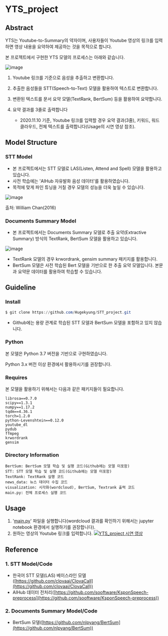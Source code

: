 # YTS_project

## Abstract

YTS는 Youtube-to-Summary의 약자이며, 사용자들이 Youtube 영상의 링크를 입력하면 영상 내용을 요약하여 제공하는 것을 목적으로 합니다.

본 프로젝트에서 구현한 YTS 모델의 프로세스는 아래와 같습니다.

![image](https://user-images.githubusercontent.com/62092003/98652242-ad94e580-237e-11eb-92aa-57b49c023290.png)

1. Youtube 링크를 기준으로 음성을 추출하고 변환합니다.
2. 추출한 음성들을 STT(Speech-to-Text) 모델을 활용하여 텍스트로 변환합니다.
3. 변환된 텍스트를 문서 요약 모델(TextRank, BertSum) 등을 활용하여 요약합니다.
4. 요약 결과를 3줄로 출력합니다

    * 2020.11.10 기준, Youtube 링크를 입력할 경우 요약 결과(3줄), 키워드, 워드 클라우드, 전체 텍스트를 출력합니다(Usage의 시연 영상 참조).

## Model Structure

### STT Model

- 본 프로젝트에서는 STT 모델로 LAS(Listen, Attend and Spell) 모델을 활용하고 있습니다.
- 사전 학습에는 'AIHub 자유발화 음성 데이터'를 활용하였습니다.
- 목적에 맞게 파인 튜닝을 거칠 경우 모델의 성능을 더욱 높일 수 있습니다.

![image](https://user-images.githubusercontent.com/62092003/98652311-cbfae100-237e-11eb-8285-90ebffc9e67d.png)

출처: William Chan(2016)

### Documents Summary Model

- 본 프로젝트에서는 Documents Summary 모델로 추출 요약(Extractive Summary) 방식의 TextRank, BertSum 모델을 활용하고 있습니다.

![image](https://user-images.githubusercontent.com/62092003/98652371-e339ce80-237e-11eb-90ed-c68cc75aed7f.png)

- TextRank 모델의 경우 krwordrank, gensim summary 패키지를 활용합니다.
- BertSum 모델은 사전 학습된 Bert 모델을 기반으로 한 추출 요약 모델입니다. 본문과 요약문 데이터를 활용하여 학습할 수 있습니다.

## Guideline

### Install

```powershell
$ git clone https://github.com/Hugekyung/STT_project.git
```

*  Github에는 용량 관계로 학습된 STT 모델과 BertSum 모델을 포함하고 있지 않습니다.

### Python

본 모델은 Python 3.7 버전을 기반으로 구현하였습니다.

Python 3.x 버전 이상 환경에서 활용하시기를 권장합니다.

### Requires

본 모델을 활용하기 위해서는 다음과 같은 패키지들이 필요합니다.

```
librosa==0.7.0
scipy==1.3.1
numpy==1.17.2
tqdm==4.36.1
torch=1.2.0
python-Levenshtein==0.12.0
youtube_dl
pydub
ffmpeg
krwordrank
gensim
```

### Directory Information

```
BertSum: BertSum 모델 학습 및 실행 코드(Github에는 모델 미포함)
STT: STT 모델 학습 및 실행 코드(Github에는 모델 미포함)
TextRank: TextRank 실행 코드
news_data: 뉴스 데이터 수집 코드
visualization: 시각화(wordcloud), BertSum, Textrank 출력 코드
main.py: 전체 프로세스 실행 코드
```

## Usage

1. '[main.py](http://main.py)' 파일을 실행합니다(wordcloud 결과를 확인하기 위해서는 jupyter notebook 환경에서 실행하기를 권장합니다).
2. 원하는 영상의 Youtube 링크를 입력합니다.
   [![YTS_project 시연 영상](http://img.youtube.com/vi/hVwvxnIUysM/0.jpg)](https://youtu.be/hVwvxnIUysM?t=0s)


## Reference

### 1. STT Model/Code

- 한국어 STT 모델(LAS) 베이스라인 모델([https://github.com/clovaai/ClovaCall](https://github.com/clovaai/ClovaCall))
- AIHub 데이터 전처리([https://github.com/sooftware/KsponSpeech-preprocess](https://github.com/sooftware/KsponSpeech-preprocess))

### 2. Documents Summary Model/Code

- BertSum 모델([https://github.com/nlpyang/BertSum](https://github.com/nlpyang/BertSum))
